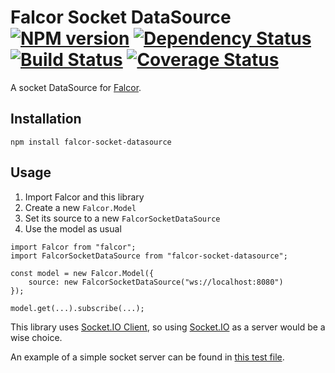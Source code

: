 # Falcor Socket DataSource <br /> [![NPM version](https://badge.fury.io/js/falcor-socket-datasource.svg)](https://badge.fury.io/js/falcor-socket-datasource) [![Dependency Status](https://david-dm.org/giovannicalo/falcor-socket-datasource.svg)](https://david-dm.org/giovannicalo/falcor-socket-datasource) [![Build Status](https://travis-ci.org/giovannicalo/falcor-socket-datasource.svg?branch=master)](https://travis-ci.org/giovannicalo/falcor-socket-datasource) [![Coverage Status](https://coveralls.io/repos/giovannicalo/falcor-socket-datasource/badge.svg?branch=master&service=github)](https://coveralls.io/github/giovannicalo/falcor-socket-datasource?branch=master)

A socket DataSource for [Falcor](https://github.com/Netflix/falcor).

## Installation

```
npm install falcor-socket-datasource
```

## Usage

1. Import Falcor and this library
2. Create a new `Falcor.Model`
3. Set its source to a new `FalcorSocketDataSource`
4. Use the model as usual

```
import Falcor from "falcor";
import FalcorSocketDataSource from "falcor-socket-datasource";

const model = new Falcor.Model({
	source: new FalcorSocketDataSource("ws://localhost:8080")
});

model.get(...).subscribe(...);
```

This library uses [Socket.IO Client](https://github.com/socketio/socket.io-client), so using [Socket.IO](https://github.com/socketio/socket.io) as a server would be a wise choice.

An example of a simple socket server can be found in [this test file](https://github.com/giovannicalo/falcor-socket-datasource/blob/master/test/server.js).
